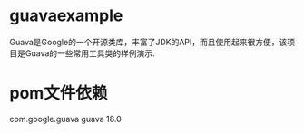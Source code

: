 # guavaexample
Guava是Google的一个开源类库，丰富了JDK的API，而且使用起来很方便，该项目是Guava的一些常用工具类的样例演示.

# pom文件依赖

<dependency>
	<groupId>com.google.guava</groupId>
	<artifactId>guava</artifactId>
	<version>18.0</version>
</dependency>

